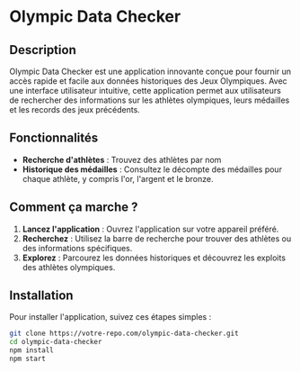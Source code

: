 # Olympic Data Checker

## Description

Olympic Data Checker est une application innovante conçue pour fournir un accès rapide et facile aux données historiques des Jeux Olympiques. Avec une interface utilisateur intuitive, cette application permet aux utilisateurs de rechercher des informations sur les athlètes olympiques, leurs médailles et les records des jeux précédents.

## Fonctionnalités

- **Recherche d'athlètes** : Trouvez des athlètes par nom
- **Historique des médailles** : Consultez le décompte des médailles pour chaque athlète, y compris l'or, l'argent et le bronze.

## Comment ça marche ?

1. **Lancez l'application** : Ouvrez l'application sur votre appareil préféré.
2. **Recherchez** : Utilisez la barre de recherche pour trouver des athlètes ou des informations spécifiques.
3. **Explorez** : Parcourez les données historiques et découvrez les exploits des athlètes olympiques.

## Installation

Pour installer l'application, suivez ces étapes simples :

```bash
git clone https://votre-repo.com/olympic-data-checker.git
cd olympic-data-checker
npm install
npm start
```
